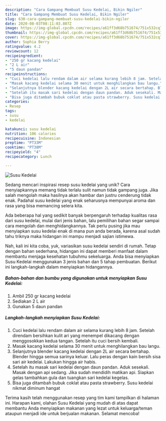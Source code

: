 ```yaml
---
description: "Cara Gampang Membuat Susu Kedelai, Bikin Ngiler"
title: "Cara Gampang Membuat Susu Kedelai, Bikin Ngiler"
slug: 630-cara-gampang-membuat-susu-kedelai-bikin-ngiler
date: 2020-08-03T08:11:03.807Z
image: https://img-global.cpcdn.com/recipes/a61ff3d68b751674/751x532cq70/susu-kedelai-foto-resep-utama.jpg
thumbnail: https://img-global.cpcdn.com/recipes/a61ff3d68b751674/751x532cq70/susu-kedelai-foto-resep-utama.jpg
cover: https://img-global.cpcdn.com/recipes/a61ff3d68b751674/751x532cq70/susu-kedelai-foto-resep-utama.jpg
author: Sophia Berry
ratingvalue: 4.2
reviewcount: 12
recipeingredient:
- "250 gr kacang kedelai"
- "2 L air"
- "5 daun pandan"
recipeinstructions:
- "Cuci kedelai lalu rendam dalam air selama kurang lebih 8 jam. Setelah direndam bersihkan kulit ari yang menempel dikacang dengan menggosokkan kedua tangan. Setelah itu cuci bersih kembali."
- "Masak kacang kedelai selama 30 menit untuk menghilangkan bau langu."
- "Selanjutnya blender kacang kedelai dengan 2L air secara bertahap. Blender hingga semua sarinya keluar. Lalu peras dengan kain bersih sisa sari air kedelai. Lakukan hingga air habis."
- "Setelah itu masak sari kedelai dengan daun pandan. Aduk sesekali. Masak dengan api sedang. Jika sudah mendidih matikan api. Siapkan gelas tambahkan gula dan tuangkan sari kedelai kegelas."
- "Bisa juga ditambah bubuk coklat atau pasta strawberry. Susu kedelai nikmat diminum hangat"
categories:
- Resep
tags:
- susu
- kedelai

katakunci: susu kedelai 
nutrition: 106 calories
recipecuisine: Indonesian
preptime: "PT33M"
cooktime: "PT38M"
recipeyield: "4"
recipecategory: Lunch

---
```



![Susu Kedelai](https://img-global.cpcdn.com/recipes/a61ff3d68b751674/751x532cq70/susu-kedelai-foto-resep-utama.jpg)

Sedang mencari inspirasi resep susu kedelai yang unik? Cara menyiapkannya memang tidak terlalu sulit namun tidak gampang juga. Jika salah mengolah maka hasilnya akan hambar dan justru cenderung tidak enak. Padahal susu kedelai yang enak seharusnya mempunyai aroma dan rasa yang bisa memancing selera kita.



Ada beberapa hal yang sedikit banyak berpengaruh terhadap kualitas rasa dari susu kedelai, mulai dari jenis bahan, lalu pemilihan bahan segar sampai cara mengolah dan menghidangkannya. Tak perlu pusing jika mau menyiapkan susu kedelai enak di mana pun anda berada, karena asal sudah tahu triknya maka hidangan ini mampu menjadi sajian istimewa.


Nah, kali ini kita coba, yuk, variasikan susu kedelai sendiri di rumah. Tetap dengan bahan sederhana, hidangan ini dapat memberi manfaat dalam membantu menjaga kesehatan tubuhmu sekeluarga. Anda bisa menyiapkan Susu Kedelai menggunakan 3 jenis bahan dan 5 tahap pembuatan. Berikut ini langkah-langkah dalam menyiapkan hidangannya.

<!--inarticleads1-->

##### Bahan-bahan dan bumbu yang digunakan untuk menyiapkan Susu Kedelai:

1. Ambil 250 gr kacang kedelai
1. Sediakan 2 L air
1. Gunakan 5 daun pandan




<!--inarticleads2-->

##### Langkah-langkah menyiapkan Susu Kedelai:

1. Cuci kedelai lalu rendam dalam air selama kurang lebih 8 jam. Setelah direndam bersihkan kulit ari yang menempel dikacang dengan menggosokkan kedua tangan. Setelah itu cuci bersih kembali.
1. Masak kacang kedelai selama 30 menit untuk menghilangkan bau langu.
1. Selanjutnya blender kacang kedelai dengan 2L air secara bertahap. Blender hingga semua sarinya keluar. Lalu peras dengan kain bersih sisa sari air kedelai. Lakukan hingga air habis.
1. Setelah itu masak sari kedelai dengan daun pandan. Aduk sesekali. Masak dengan api sedang. Jika sudah mendidih matikan api. Siapkan gelas tambahkan gula dan tuangkan sari kedelai kegelas.
1. Bisa juga ditambah bubuk coklat atau pasta strawberry. Susu kedelai nikmat diminum hangat




Terima kasih telah menggunakan resep yang tim kami tampilkan di halaman ini. Harapan kami, olahan Susu Kedelai yang mudah di atas dapat membantu Anda menyiapkan makanan yang lezat untuk keluarga/teman ataupun menjadi ide untuk berjualan makanan. Selamat mencoba!
